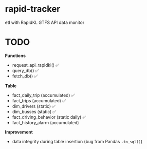 # rapid-tracker
etl with RapidKL GTFS API data monitor 

# TODO

**Functions**
- request_api_rapidkl() ✅
- query_db() ✅
- fetch_db() ✅

**Table**
- fact_daily_trip (accumulated) ✅
- fact_trips (accumulated) ✅
- dim_drivers (static) ✅
- dim_busses (static) ✅
- fact_driving_behavior (static daily) ✅
- fact_history_alarm (accumulated)

**Improvement**
- data integrity during table insertion (bug from Pandas `.to_sql()`)
